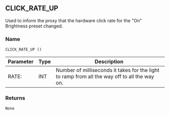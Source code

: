 ## CLICK\_RATE\_UP

Used to inform the proxy that the hardware click rate for the "On" Brightness preset changed.

### Name

`CLICK_RATE_UP ()`



| Parameter | Type | Description                                                                                   |
| --------- | ---- | --------------------------------------------------------------------------------------------- |
| RATE:     | INT  | Number of milliseconds it takes for the light to ramp from all the way off to all the way on. |


### Returns

`None`